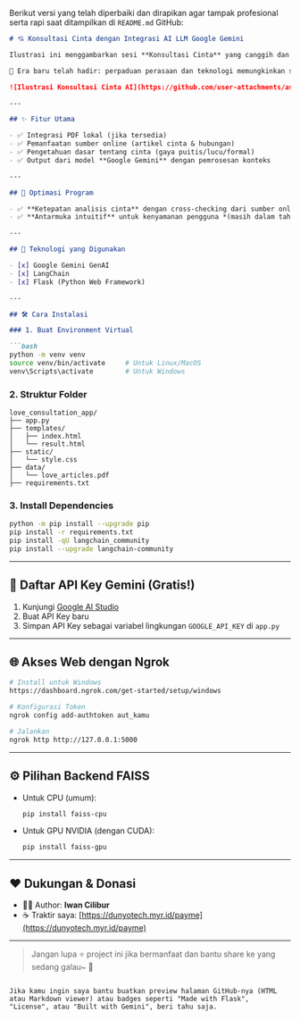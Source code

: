 Berikut versi yang telah diperbaiki dan dirapikan agar tampak profesional serta rapi saat ditampilkan di `README.md` GitHub:

````markdown
# 💘 Konsultasi Cinta dengan Integrasi AI LLM Google Gemini

Ilustrasi ini menggambarkan sesi **Konsultasi Cinta** yang canggih dan modern menggunakan integrasi AI LLM (Large Language Model) **Google Gemini**. Di dalam gambar terlihat elemen-elemen romantis yang berpadu dengan teknologi—simbol hati, percakapan digital, dan perangkat AI yang memberikan nasihat cinta secara personal.

🧠 Era baru telah hadir: perpaduan perasaan dan teknologi memungkinkan siapa pun curhat dan mendapatkan nasihat **puitis**, **lucu**, atau **formal** tentang cinta—semua dibantu kecerdasan buatan.

![Ilustrasi Konsultasi Cinta AI](https://github.com/user-attachments/assets/e69f71d3-7768-44ec-b2c1-97e954584eb4)

---

## ✨ Fitur Utama

- ✅ Integrasi PDF lokal (jika tersedia)
- ✅ Pemanfaatan sumber online (artikel cinta & hubungan)
- ✅ Pengetahuan dasar tentang cinta (gaya puitis/lucu/formal)
- ✅ Output dari model **Google Gemini** dengan pemrosesan konteks

---

## 🚀 Optimasi Program

- ✅ **Ketepatan analisis cinta** dengan cross-checking dari sumber online
- ✅ **Antarmuka intuitif** untuk kenyamanan pengguna *(masih dalam tahap penyempurnaan)*

---

## 🧰 Teknologi yang Digunakan

- [x] Google Gemini GenAI  
- [x] LangChain  
- [x] Flask (Python Web Framework)  

---

## 🛠️ Cara Instalasi

### 1. Buat Environment Virtual

```bash
python -m venv venv
source venv/bin/activate     # Untuk Linux/MacOS
venv\Scripts\activate        # Untuk Windows
````

### 2. Struktur Folder

```
love_consultation_app/
├── app.py
├── templates/
│   ├── index.html
│   └── result.html
├── static/
│   └── style.css
├── data/
│   └── love_articles.pdf
├── requirements.txt
```

### 3. Install Dependencies

```bash
python -m pip install --upgrade pip
pip install -r requirements.txt
pip install -qU langchain_community
pip install --upgrade langchain-community
```

---

## 🔐 Daftar API Key Gemini (Gratis!)

1. Kunjungi [Google AI Studio](https://aistudio.google.com/)
2. Buat API Key baru
3. Simpan API Key sebagai variabel lingkungan `GOOGLE_API_KEY` di `app.py`

---

## 🌐 Akses Web dengan Ngrok

```bash
# Install untuk Windows
https://dashboard.ngrok.com/get-started/setup/windows

# Konfigurasi Token
ngrok config add-authtoken aut_kamu

# Jalankan
ngrok http http://127.0.0.1:5000
```

---

## ⚙️ Pilihan Backend FAISS

* Untuk CPU (umum):

  ```bash
  pip install faiss-cpu
  ```

* Untuk GPU NVIDIA (dengan CUDA):

  ```bash
  pip install faiss-gpu
  ```

---

## ❤️ Dukungan & Donasi

* 👨‍💻 Author: **Iwan Cilibur**
* ☕ Traktir saya: [https://dunyotech.myr.id/payme](https://dunyotech.myr.id/payme)

---

> Jangan lupa ⭐ project ini jika bermanfaat dan bantu share ke yang sedang galau\~ 🌹

```

Jika kamu ingin saya bantu buatkan preview halaman GitHub-nya (HTML atau Markdown viewer) atau badges seperti "Made with Flask", "License", atau "Built with Gemini", beri tahu saja.
```
